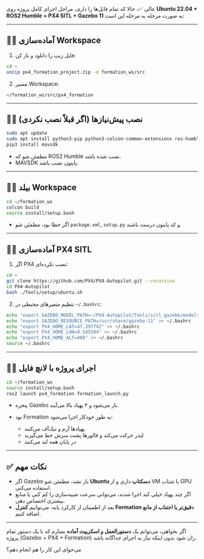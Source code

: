 عالی ✅، حالا که تمام فایل‌ها را داری، مراحل اجرای کامل پروژه روی **Ubuntu 22.04 + ROS2 Humble + PX4 SITL + Gazebo 11** به صورت مرحله به مرحله این است:

---

## ۱️⃣ آماده‌سازی Workspace

1. فایل زیپ را دانلود و باز کن:

```bash
cd ~
unzip px4_formation_project.zip -d formation_ws/src
```

2. مسیر Workspace:

```
~/formation_ws/src/px4_formation
```

---

## ۲️⃣ نصب پیش‌نیازها (اگر قبلاً نصب نکردی)

```bash
sudo apt update
sudo apt install python3-pip python3-colcon-common-extensions ros-humble-desktop ros-humble-gazebo-ros-pkgs gazebo11 libgazebo11-dev -y
pip3 install mavsdk
```

* مطمئن شو که ROS2 Humble نصب شده باشد.
* MAVSDK پایتون نصب باشد.

---

## ۳️⃣ بیلد Workspace

```bash
cd ~/formation_ws
colcon build
source install/setup.bash
```

* اگر خطا بود، مطمئن شو `package.xml`, `setup.py` و کد پایتون درست باشند.

---

## ۴️⃣ آماده‌سازی PX4 SITL

1. اگر PX4 نصب نکرده‌ای:

```bash
cd ~
git clone https://github.com/PX4/PX4-Autopilot.git --recursive
cd PX4-Autopilot
bash ./Tools/setup/ubuntu.sh
```

2. تنظیم متغیرهای محیطی در `~/.bashrc`:

```bash
echo "export GAZEBO_MODEL_PATH=~/PX4-Autopilot/Tools/sitl_gazebo/models" >> ~/.bashrc
echo "export GAZEBO_RESOURCE_PATH=/usr/share/gazebo-11" >> ~/.bashrc
echo "export PX4_HOME_LAT=47.397742" >> ~/.bashrc
echo "export PX4_HOME_LON=8.545594" >> ~/.bashrc
echo "export PX4_HOME_ALT=488" >> ~/.bashrc
source ~/.bashrc
```

---

## ۵️⃣ اجرای پروژه با لانچ فایل

```bash
cd ~/formation_ws
source install/setup.bash
ros2 launch px4_formation formation_launch.py
```

* پنجره Gazebo باز می‌شود و ۴ پهپاد بالا می‌آیند.
* نود Formation به طور خودکار اجرا می‌شود:

  * پهپادها آرم و تیک‌آف می‌کنند
  * لیدر حرکت می‌کند و فالورها پشت سرش خط می‌گیرند
  * در پایان همه لند می‌کنند

---

## ✅ نکات مهم

* اگر Gazebo باز نشد، مطمئن شو **Ubuntu دسکتاپ** داری و از VM با شتاب GPU استفاده می‌کنی.
* اگر چند پهپاد خیلی کند اجرا شدند، می‌توانی سرعت شبیه‌سازی را کم کنی یا منابع بیشتری اختصاص دهی.
* بعد از اطمینان از کارکرد پایه، می‌توانیم **کنترل Formation دقیق‌تر یا اجتناب از مانع** اضافه کنیم.

---

اگر بخواهی، می‌توانم یک **دستورالعمل و اسکریپت آماده** بسازم که با یک دستور تمام پروژه (Gazebo + PX4 + Formation) ران شود بدون اینکه نیاز به اجرای جداگانه باشد.

می‌خوای این کار را هم انجام دهم؟
